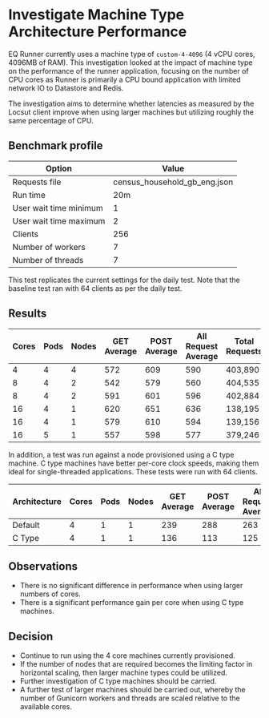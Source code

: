 # Investigate Machine Type Architecture Performance

EQ Runner currently uses a machine type of `custom-4-4096` (4 vCPU cores, 4096MB of RAM). This investigation looked at the impact of machine type on the performance of the runner application, focusing on the number of CPU cores as Runner is primarily a CPU bound application with limited network IO to Datastore and Redis.

The investigation aims to determine whether latencies as measured by the Locsut client improve when using larger machines but utilizing roughly the same percentage of CPU.

## Benchmark profile

| Option                 | Value                        |
| ---------------------- | ---------------------------- |
| Requests file          | census_household_gb_eng.json |
| Run time               | 20m                          |
| User wait time minimum | 1                            |
| User wait time maximum | 2                            |
| Clients                | 256                          |
| Number of workers      | 7                            |
| Number of threads      | 7                            |

This test replicates the current settings for the daily test. Note that the baseline test ran with 64 clients as per the daily test.

## Results

| Cores | Pods | Nodes | GET Average | POST Average | All Request Average | Total Requests |
| ----- | ---- | ----- | ----------- | ------------ | ------------------- | -------------- |
| 4     | 4    | 4     | 572         | 609          | 590                 | 403,890        |
| 8     | 4    | 2     | 542         | 579          | 560                 | 404,535        |
| 8     | 4    | 2     | 591         | 601          | 596                 | 402,884        |
| 16    | 4    | 1     | 620         | 651          | 636                 | 138,195        |
| 16    | 4    | 1     | 579         | 610          | 594                 | 139,156        |
| 16    | 5    | 1     | 557         | 598          | 577                 | 379,246        |

In addition, a test was run against a node provisioned using a C type machine. C type machines have better per-core clock speeds, making them ideal for single-threaded applications. These tests were run with 64 clients.

| Architecture | Cores | Pods | Nodes | GET Average | POST Average | All Request Average | Total Requests |
| ------------ | ----- | ---- | ----- | ----------- | ------------ | ------------------- | -------------- |
| Default      | 4     | 1    | 1     | 239         | 288          | 263                 | 128,808        |
| C Type       | 4     | 1    | 1     | 136         | 113          | 125                 | 139,227        |

## Observations

- There is no significant difference in performance when using larger numbers of cores.
- There is a significant performance gain per core when using C type machines.

## Decision

- Continue to run using the 4 core machines currently provisioned.
- If the number of nodes that are required becomes the limiting factor in horizontal scaling, then larger machine types could be utilized.
- Further investigation of C type machines should be carried.
- A further test of larger machines should be carried out, whereby the number of Gunicorn workers and threads are scaled relative to the available cores.

